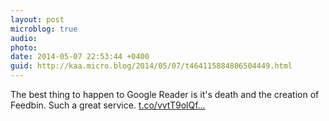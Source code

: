 ```yaml
---
layout: post
microblog: true
audio: 
photo: 
date: 2014-05-07 22:53:44 +0400
guid: http://kaa.micro.blog/2014/05/07/t464115884806504449.html
---
```

The best thing to happen to Google Reader is it's death and the creation of Feedbin. Such a great service. [t.co/vvtT9olQf...](http://t.co/vvtT9olQf0)
